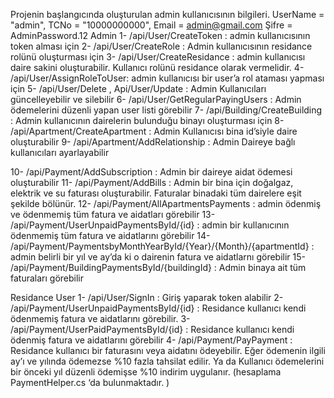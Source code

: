 Projenin başlangıcında oluşturulan admin kullanıcısının bilgileri.
UserName = "admin",
TCNo = "10000000000",
Email = admin@gmail.com
Şifre = AdminPassword.12
Admin
1-	/api/User/CreateToken : admin kullanıcısının token alması için
2-	/api/User/CreateRole : Admin kullanıcısının residance rolünü oluşturması için
3-	/api/User/CreateResidance : admin kullanıcısı daire sakini oluşturabilir. Kullanıcı rolünü residance olarak vermelidir.
4-	/api/User/AssignRoleToUser: admin kullanıcısı bir user’a rol ataması yapması için 
5-	/api/User/Delete , Api/User/Update : Admin Kullanıcıları güncelleyebilir ve silebilir
6-	 /api/User/GetRegularPayingUsers : Admin ödemelerini düzenli yapan user listi görebilir
7-	/api/Building/CreateBuilding : Admin kullanıcının dairelerin bulunduğu binayı oluşturması için
8-	/api/Apartment/CreateApartment : Admin Kullanıcısı bina id’siyle daire oluşturabilir
9-	/api/Apartment/AddRelationship : Admin Daireye bağlı kullanıcıları ayarlayabilir

10-	/api/Payment/AddSubscription : Admin bir daireye aidat ödemesi oluşturabilir
11-	/api/Payment/AddBills : Admin bir bina için doğalgaz, elektrik ve su faturası oluşturabilir. Faturalar binadaki tüm dairelere eşit şekilde bölünür.
12-	/api/Payment/AllApartmentsPayments : admin ödenmiş ve ödenmemiş tüm fatura ve aidatları görebilir
13-	/api/Payment/UserUnpaidPaymentsById/{id} : admin bir kullanıcının ödenmemiş tüm fatura ve aidatlarını görebilir
14-	/api/Payment/PaymentsbyMonthYearById/{Year}/{Month}/{apartmentId} : admin belirli bir yıl ve ay’da ki o dairenin fatura ve aidatlarnı görebilir
15-	/api/Payment/BuildingPaymentsById/{buildingId} : Admin binaya ait tüm faturaları görebilir

Residance User
1-	/api/User/SignIn : Giriş yaparak token alabilir
2-	/api/Payment/UserUnpaidPaymentsById/{id} : Residance kullanıcı kendi ödenmemiş fatura ve aidatlarını görebilir.
3-	/api/Payment/UserPaidPaymentsById/{id} : Residance kullanıcı kendi ödenmiş fatura ve aidatlarını görebilir
4-	/api/Payment/PayPayment : Residance kullanıcı bir faturasını veya aidatını ödeyebilir. Eğer ödemenin ilgili ay’ı ve yılında ödemezse %10 fazla tahsilat edilir. Ya da Kullanıcı ödemelerini bir önceki yıl düzenli ödemişse %10 indirim uygulanır.  (hesaplama PaymentHelper.cs ‘da bulunmaktadır. ) 
